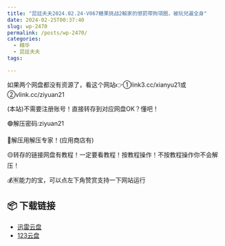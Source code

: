 ```yaml
---
title: "昆廷夫夫2024.02.24-V067糖果挑战2輸家的懲罰帶狗項圈，被玩兒遍全身"
date: 2024-02-25T00:37:40
slug: wp-2470
permalink: /posts/wp-2470/
categories:
  - 精华
  - 昆廷夫夫
tags:

---
```


如果两个网盘都没有资源了，看这个网站👉①link3.cc/xianyu21或②vlink.cc/ziyuan21

(本站)不需要注册账号！直接转存到对应网盘OK？懂吧！

🟢解压密码:ziyuan21

🔵解压用解压专家！(应用商店有)

🟡转存的链接网盘有教程！一定要看教程！按教程操作！不按教程操作你不会解压！

💰🈶能力的宝，可以点左下角赞赏支持一下网站运行

## 📦 下载链接
- [迅雷云盘](https://blziyuan21.com/pay-download/2470?key=a4f6e450f8&down_id=0)
- [123云盘](https://blziyuan21.com/pay-download/2470?key=a4f6e450f8&down_id=1)


